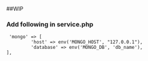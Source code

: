 ##WIP

### Add following in service.php
```
 'mongo' => [
         'host' => env('MONGO_HOST', "127.0.0.1"),
         'database' => env('MONGO_DB', 'db_name'),
],
```
